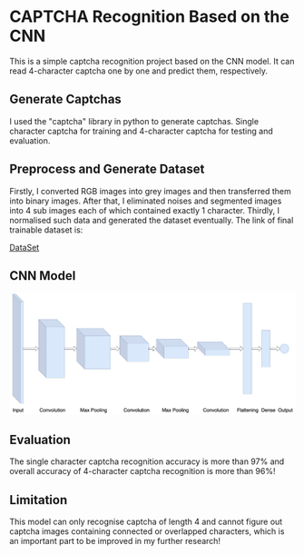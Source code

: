 # CAPTCHA Recognition Based on the CNN

This is a simple captcha recognition project based on the CNN model. It can read 4-character captcha one by one and predict them, respectively.

## Generate Captchas

I used the "captcha" library in python to generate captchas. Single character captcha for training and 4-character captcha for testing and evaluation.

## Preprocess and Generate Dataset

Firstly, I converted RGB images into grey images and then transferred them into binary images. After that, I eliminated noises and segmented images into 4 sub images each of which contained exactly 1 character. Thirdly, I normalised such data and generated the dataset eventually. The link of final trainable dataset is: 

[DataSet](https://www.dropbox.com/s/wqg9zmn11xa0rjf/dataset.zip?dl=0)

## CNN Model

![cnn](https://raw.githubusercontent.com/JiaqingNie/image/main/cnn.jpg)

## Evaluation

The single character captcha recognition accuracy is more than 97% and overall accuracy of 4-character captcha recognition is more than 96%!

## Limitation

This model can only recognise captcha of length 4 and cannot figure out captcha images containing connected or overlapped characters, which is an important part to be improved in my further research!

